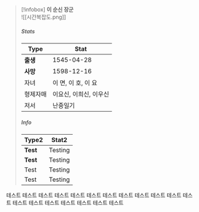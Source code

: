 >[!infobox] **이 순신 장군**  
>![[시간복잡도.png]]
>##### Stats  
>Type | Stat  
>--- | ---  
>**출생** | 1545-04-28  
>**사망** | 1598-12-16  
>자녀 | 이 면, 이 호, 이 요  
>형제자매 | 이요신, 이희신, 이우신  
>저서 | 난중일기  
>##### Info  
>Type2 | Stat2  
>--- | ---  
>**Test** | Testing  
>**Test** | Testing  
>Test | Testing  
>Test | Testing  


테스트 테스트 테스트 테스트 테스트 테스트 테스트 테스트 테스트 테스트 테스트 테스트 테스트 테스트 테스트 테스트 테스트 테스트 테스트 